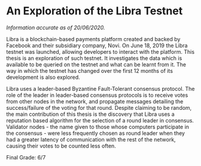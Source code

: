 # An Exploration of the Libra Testnet
*Information accurate as of 20/06/2020.*

Libra is a blockchain-based payments platform created and backed by Facebook
and their subsidiary company, Novi. On 
June 18, 2019 the Libra testnet was launched, allowing developers to interact with
the platform. This thesis is an exploration of such testnet. It investigates the data
which is available to be queried on the testnet and what can be learnt from it.
The way in which the testnet has changed over the first 12 months of its development is 
also explored.

Libra uses a leader-based Byzantine Fault-Tolerant consensus protocol. The role of the 
leader in leader-based consensus protocols is to receive votes from other nodes in 
the network, and propagate messages detailing the success/failure of the voting for that round.
Despite claiming to be random, the main contribution of this thesis is the discovery 
that Libra uses a reputation based algorithm for the selection of a round leader in 
consensus. Validator nodes - the name given to those whose computers
participate in the consensus - were less frequently chosen as round leader 
when they had a greater latency of communication with the rest of the network,
causing their votes to be counted less often.

Final Grade: 6/7
